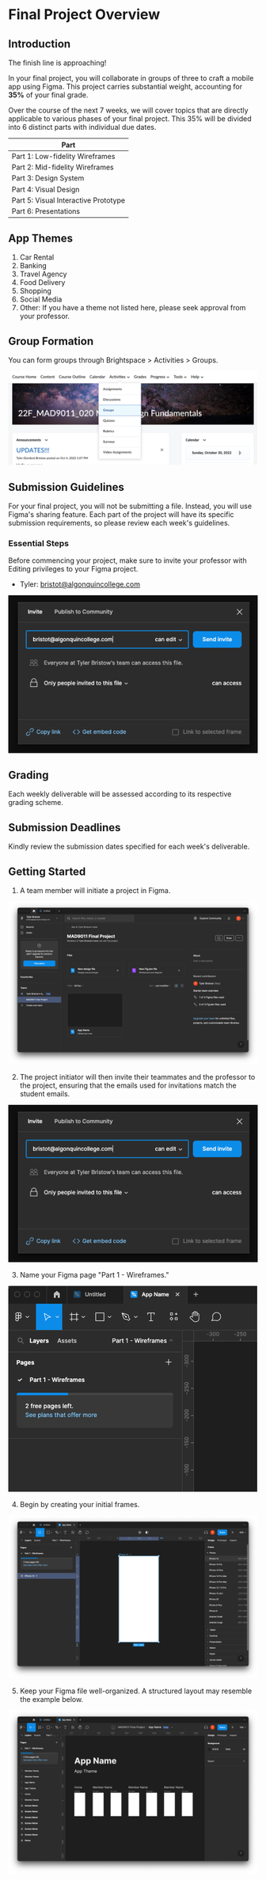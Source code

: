 # Final Project Overview

## Introduction

The finish line is approaching!

In your final project, you will collaborate in groups of three to craft a mobile app using Figma. This project carries substantial weight, accounting for **35%** of your final grade.

Over the course of the next 7 weeks, we will cover topics that are directly applicable to various phases of your final project. This 35% will be divided into 6 distinct parts with individual due dates.

| Part                                 |
| ------------------------------------ |
| Part 1: Low-fidelity Wireframes      |
| Part 2: Mid-fidelity Wireframes      |
| Part 3: Design System                |
| Part 4: Visual Design                |
| Part 5: Visual Interactive Prototype |
| Part 6: Presentations                |

## App Themes

1. Car Rental
2. Banking
3. Travel Agency
4. Food Delivery
5. Shopping
6. Social Media
7. Other: If you have a theme not listed here, please seek approval from your professor.

## Group Formation

You can form groups through Brightspace > Activities > Groups.

![Brightspace Groups](./assets/groups.png)

## Submission Guidelines

For your final project, you will not be submitting a file. Instead, you will use Figma's sharing feature. Each part of the project will have its specific submission requirements, so please review each week's guidelines.

### Essential Steps

Before commencing your project, make sure to invite your professor with Editing privileges to your Figma project.

- Tyler: bristot@algonquincollege.com

![Figma Share](./assets/project-share.png)

## Grading

Each weekly deliverable will be assessed according to its respective grading scheme.

## Submission Deadlines

Kindly review the submission dates specified for each week's deliverable.

## Getting Started

1. A team member will initiate a project in Figma.

![Figma Project](./assets/create-project.png)

2. The project initiator will then invite their teammates and the professor to the project, ensuring that the emails used for invitations match the student emails.

![Figma Share Project](./assets/project-share.png)

3. Name your Figma page "Part 1 - Wireframes."

![Figma Name Page](./assets/rename-page.png)

4. Begin by creating your initial frames.

![Figma Create Frame](./assets/frame-size.png)

5. Keep your Figma file well-organized. A structured layout may resemble the example below.

![Figma File Organization](./assets/layout.png)
